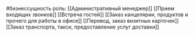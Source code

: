 #бизнессущность 
роль: [[Административный менеджер]] 
[[Прием входящих звонков]]
[[Встреча гостей]]
[[Заказ канцелярии, продуктов и прочего для работы в офисе]]
[[Перевод, заказ визитных карточек]]
[[Заказ транспорта, такси, предоставление услуг доставки]]

